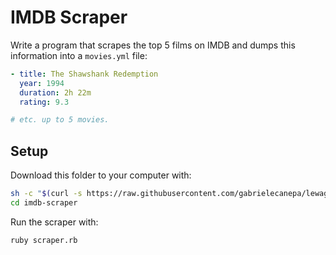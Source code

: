 # IMDB Scraper

Write a program that scrapes the top 5 films on IMDB and dumps this information into a `movies.yml` file:

```yaml
- title: The Shawshank Redemption
  year: 1994
  duration: 2h 22m
  rating: 9.3

# etc. up to 5 movies.
```

## Setup

Download this folder to your computer with:

```sh
sh -c "$(curl -s https://raw.githubusercontent.com/gabrielecanepa/lewagon/main/download.sh)" -- camps/1586/livecodes/imdb-scraper
cd imdb-scraper
```

Run the scraper with:

```sh
ruby scraper.rb
```
